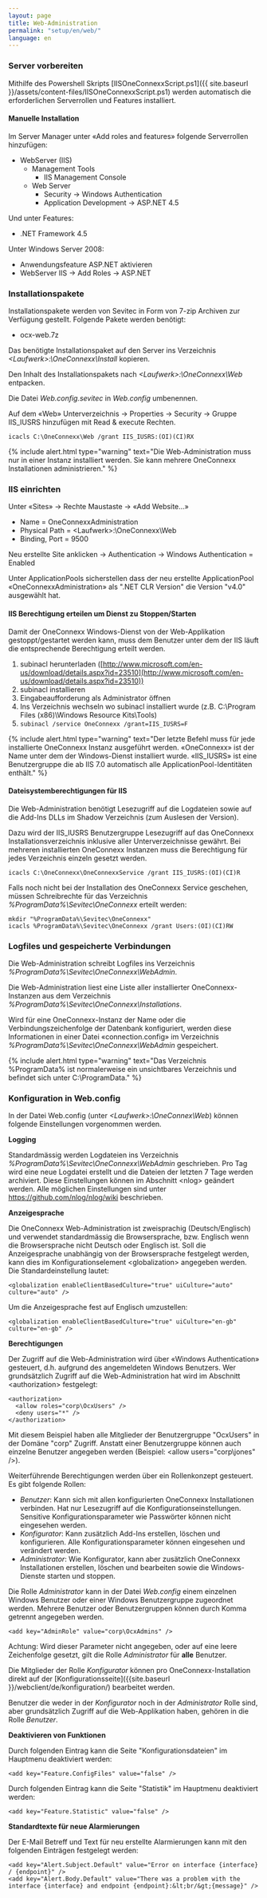 ```yaml
---
layout: page
title: Web-Administration
permalink: "setup/en/web/"
language: en
---
```


### Server vorbereiten

Mithilfe des Powershell Skripts [IISOneConnexxScript.ps1]({{ site.baseurl }}/assets/content-files/IISOneConnexxScript.ps1) werden automatisch die erforderlichen Serverrollen und Features
installiert.

#### Manuelle Installation

Im Server Manager unter «Add roles and features» folgende Serverrollen hinzufügen:

* WebServer (IIS)
  * Management Tools
    * IIS Management Console
  * Web Server
    * Security -> Windows Authentication
    * Application Development -> ASP.NET 4.5

Und unter Features:

* .NET Framework 4.5

Unter Windows Server 2008:

* Anwendungsfeature ASP.NET aktivieren
* WebServer IIS -> Add Roles -> ASP.NET

### Installationspakete

Installationspakete werden von Sevitec in Form von 7-zip Archiven zur Verfügung gestellt. Folgende Pakete werden benötigt:

* ocx-web.7z

Das benötigte Installationspaket auf den Server ins Verzeichnis *&lt;Laufwerk&gt;:\OneConnexx\Install* kopieren.

Den Inhalt des Installationspakets nach *&lt;Laufwerk&gt;:\OneConnexx\Web* entpacken.

Die Datei *Web.config.sevitec* in *Web.config* umbenennen.

Auf dem «Web» Unterverzeichnis -> Properties -> Security -> Gruppe IIS_IUSRS hinzufügen mit Read & execute Rechten.

```
icacls C:\OneConnexx\Web /grant IIS_IUSRS:(OI)(CI)RX
```

{% include alert.html type="warning" text="Die Web-Administration muss nur in einer Instanz installiert werden. Sie kann mehrere OneConnexx Installationen administrieren." %}

### IIS einrichten

Unter «Sites» -> Rechte Maustaste -> «Add Website…»

* Name = OneConnexxAdministration
* Physical Path = &lt;Laufwerk&gt;:\OneConnexx\Web
* Binding, Port = 9500

Neu erstellte Site anklicken -> Authentication -> Windows Authentication = Enabled

Unter ApplicationPools sicherstellen dass der neu erstellte ApplicationPool «OneConnexxAdministration» als ".NET CLR Version" die Version "v4.0" ausgewählt hat.

#### IIS Berechtigung erteilen um Dienst zu Stoppen/Starten

Damit der OneConnexx Windows-Dienst von der Web-Applikation gestoppt/gestartet werden kann, muss dem Benutzer unter dem der
IIS läuft die entsprechende Berechtigung erteilt werden.

1. subinacl herunterladen ([http://www.microsoft.com/en-us/download/details.aspx?id=23510](http://www.microsoft.com/en-us/download/details.aspx?id=23510))
1. subinacl installieren
1. Eingabeaufforderung als Administrator öffnen
1. Ins Verzeichnis wechseln wo subinacl installiert wurde (z.B. C:\Program Files (x86)\Windows Resource Kits\Tools\)
1. ```subinacl /service OneConnexx /grant=IIS_IUSRS=F```

{% include alert.html type="warning" text="Der letzte Befehl muss für jede installierte OneConnexx Instanz ausgeführt werden. «OneConnexx» ist der Name unter dem der Windows-Dienst installiert wurde. «IIS_IUSRS» ist eine Benutzergruppe die ab IIS 7.0 automatisch alle ApplicationPool-Identitäten enthält." %}

#### Dateisystemberechtigungen für IIS

Die Web-Administration benötigt Lesezugriff auf die Logdateien sowie auf die Add-Ins DLLs im Shadow Verzeichnis (zum Auslesen der Version).

Dazu wird der IIS_IUSRS Benutzergruppe Lesezugriff auf das OneConnexx Installationsverzeichnis inklusive aller Unterverzeichnisse gewährt. Bei mehreren installierten OneConnexx Instanzen muss die Berechtigung für jedes Verzeichnis einzeln gesetzt werden. 

```
icacls C:\OneConnexx\OneConnexxService /grant IIS_IUSRS:(OI)(CI)R
```

Falls noch nicht bei der Installation des OneConnexx Service geschehen, müssen Schreibrechte für das Verzeichnis *%ProgramData%\Sevitec\OneConnexx* erteilt werden:

```
mkdir "%ProgramData%\Sevitec\OneConnexx"
icacls %ProgramData%\Sevitec\OneConnexx /grant Users:(OI)(CI)RW
```

### Logfiles und gespeicherte Verbindungen

Die Web-Administration schreibt Logfiles ins Verzeichnis *%ProgramData%\Sevitec\OneConnexx\WebAdmin*.

Die Web-Administration liest eine Liste aller installierter OneConnexx-Instanzen aus dem Verzeichnis *%ProgramData%\Sevitec\OneConnexx\Installations*.

Wird für eine OneConnexx-Instanz der Name oder die Verbindungszeichenfolge der Datenbank konfiguriert, werden diese Informationen in einer Datei «connection.config» im Verzeichnis *%ProgramData%\Sevitec\OneConnexx\WebAdmin* gespeichert.

{% include alert.html type="warning" text="Das Verzeichnis %ProgramData% ist normalerweise ein unsichtbares Verzeichnis und befindet sich unter C:\ProgramData." %}

### Konfiguration in Web.config

In der Datei Web.config (unter *&lt;Laufwerk&gt;:\OneConnex\Web*) können folgende Einstellungen vorgenommen werden.

__Logging__

Standardmässig werden Logdateien ins Verzeichnis *%ProgramData%\Sevitec\OneConnexx\WebAdmin* geschrieben.
Pro Tag wird eine neue Logdatei erstellt und die Dateien der letzten 7 Tage werden archiviert.
Diese Einstellungen können im Abschnitt &lt;nlog&gt; geändert werden.
Alle möglichen Einstellungen sind unter https://github.com/nlog/nlog/wiki beschrieben.

__Anzeigesprache__

Die OneConnexx Web-Administration ist zweisprachig (Deutsch/Englisch) und verwendet standardmässig die Browsersprache,
bzw. Englisch wenn die Browsersprache nicht Deutsch oder Englisch ist. Soll die Anzeigesprache unabhängig von der
Browsersprache festgelegt werden, kann dies im Konfigurationselement &lt;globalization&gt; angegeben werden.
Die Standardeinstellung lautet:

```
<globalization enableClientBasedCulture="true" uiCulture="auto" culture="auto" />
```

Um die Anzeigesprache fest auf Englisch umzustellen:

```
<globalization enableClientBasedCulture="true" uiCulture="en-gb" culture="en-gb" />
```

__Berechtigungen__

Der Zugriff auf die Web-Administration wird über «Windows Authentication» gesteuert, d.h. aufgrund des angemeldeten Windows
Benutzers. Wer grundsätzlich Zugriff auf die Web-Administration hat wird im Abschnitt &lt;authorization&gt; festgelegt:

```
<authorization>
  <allow roles="corp\OcxUsers" />
  <deny users="*" />
</authorization>
```

Mit diesem Beispiel haben alle Mitglieder der Benutzergruppe "OcxUsers" in der Domäne "corp" Zugriff. Anstatt einer Benutzergruppe können auch einzelne Benutzer angegeben werden (Beispiel: &lt;allow users="corp\jones" /&gt;).

Weiterführende Berechtigungen werden über ein Rollenkonzept gesteuert. Es gibt folgende Rollen:

* *Benutzer*: Kann sich mit allen konfigurierten OneConnexx Installationen verbinden. Hat nur Lesezugriff auf die Konfigurationseinstellungen. Sensitive Konfigurationsparameter wie Passwörter können nicht eingesehen werden.
* *Konfigurator*: Kann zusätzlich Add-Ins erstellen, löschen und konfigurieren. Alle Konfigurationsparameter können eingesehen und verändert werden.
* *Administrator*: Wie Konfigurator, kann aber zusätzlich OneConnexx Installationen erstellen, löschen und bearbeiten sowie die Windows-Dienste starten und stoppen.

Die Rolle *Administrator* kann in der Datei *Web.config* einem einzelnen Windows Benutzer oder einer Windows Benutzergruppe zugeordnet werden. Mehrere Benutzer oder Benutzergruppen können durch Komma getrennt angegeben werden.

```
<add key="AdminRole" value="corp\OcxAdmins" />
```

Achtung: Wird dieser Parameter nicht angegeben, oder auf eine leere Zeichenfolge gesetzt, gilt die Rolle *Administrator* für **alle** Benutzer.

Die Mitglieder der Rolle *Konfigurator* können pro OneConnexx-Installation direkt auf der [Konfigurationsseite]({{site.baseurl }}/webclient/de/konfiguration/) bearbeitet werden.

Benutzer die weder in der *Konfigurator* noch in der *Administrator* Rolle sind, aber grundsätzlich Zugriff auf die Web-Applikation haben, gehören in die Rolle *Benutzer*.

__Deaktivieren von Funktionen__

Durch folgenden Eintrag kann die Seite "Konfigurationsdateien" im Hauptmenu deaktiviert werden:

```
<add key="Feature.ConfigFiles" value="false" />
```

Durch folgenden Eintrag kann die Seite "Statistik" im Hauptmenu deaktiviert werden:

```
<add key="Feature.Statistic" value="false" />
```

__Standardtexte für neue Alarmierungen__

Der E-Mail Betreff und Text für neu erstellte Alarmierungen kann mit den folgenden Einträgen festgelegt werden:

```
<add key="Alert.Subject.Default" value="Error on interface {interface} / {endpoint}" />
<add key="Alert.Body.Default" value="There was a problem with the interface {interface} and endpoint {endpoint}:&lt;br/&gt;{message}" />
```
